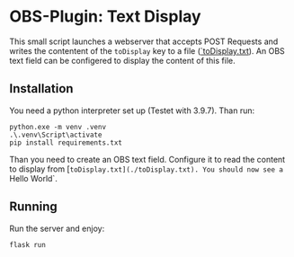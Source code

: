 # OBS-Plugin: Text Display

This small script launches a webserver that accepts POST Requests and writes the contentent of the `toDisplay` key to a file ([`toDisplay.txt](./toDisplay.txt)). An OBS text field can be configered to display the content of this file.

## Installation
You need a python interpreter set up (Testet with 3.9.7). Than run: 

```PS
python.exe -m venv .venv
.\.venv\Script\activate
pip install requirements.txt
```

Than you need to create an OBS text field. Configure it to read the content to display from [`toDisplay.txt](./toDisplay.txt). You should now see a `Hello World`.

## Running
Run the server and enjoy:

```PS
flask run
```